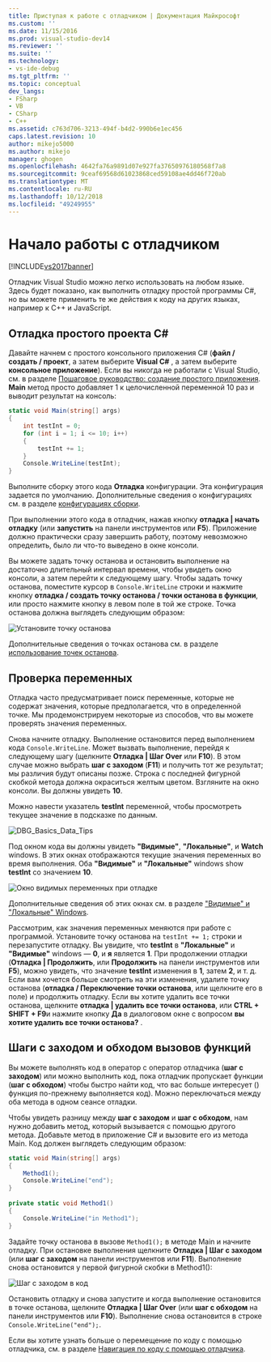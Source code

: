 ```yaml
---
title: Приступая к работе с отладчиком | Документация Майкрософт
ms.custom: ''
ms.date: 11/15/2016
ms.prod: visual-studio-dev14
ms.reviewer: ''
ms.suite: ''
ms.technology:
- vs-ide-debug
ms.tgt_pltfrm: ''
ms.topic: conceptual
dev_langs:
- FSharp
- VB
- CSharp
- C++
ms.assetid: c763d706-3213-494f-b4d2-990b6e1ec456
caps.latest.revision: 10
author: mikejo5000
ms.author: mikejo
manager: ghogen
ms.openlocfilehash: 4642fa76a9891d07e927fa37650976180568f7a8
ms.sourcegitcommit: 9ceaf69568d61023868ced59108ae4dd46f720ab
ms.translationtype: MT
ms.contentlocale: ru-RU
ms.lasthandoff: 10/12/2018
ms.locfileid: "49249955"
---
```

# <a name="getting-started-with-the-debugger"></a>Начало работы с отладчиком
[!INCLUDE[vs2017banner](../includes/vs2017banner.md)]

Отладчик Visual Studio можно легко использовать на любом языке. Здесь будет показано, как выполнить отладку простой программы C#, но вы можете применить те же действия к коду на других языках, например к C++ и JavaScript.  
  
##  <a name="BKMK_Start_debugging_a_VS_project"></a> Отладка простого проекта C#  
 Давайте начнем с простого консольного приложения C# (**файл / создать / проект**, а затем выберите **Visual C#** , а затем выберите **консольное приложение**). Если вы никогда не работали с Visual Studio, см. в разделе [Пошаговое руководство: создание простого приложения](../ide/walkthrough-create-a-simple-application-with-visual-csharp-or-visual-basic.md). **Main** метод просто добавляет 1 к целочисленной переменной 10 раз и выводит результат на консоль:  
  
```csharp  
static void Main(string[] args)  
{  
    int testInt = 0;  
    for (int i = 1; i <= 10; i++)  
    {  
        testInt += 1;  
    }  
    Console.WriteLine(testInt);  
}  
```  
  
 Выполните сборку этого кода **Отладка** конфигурации. Эта конфигурация задается по умолчанию. Дополнительные сведения о конфигурациях см. в разделе [конфигурациях сборки](../ide/understanding-build-configurations.md).  
  
 При выполнении этого кода в отладчик, нажав кнопку **отладка | начать отладку** (или **запустить** на панели инструментов или **F5**). Приложение должно практически сразу завершить работу, поэтому невозможно определить, было ли что-то выведено в окне консоли.  
  
 Вы можете задать точку останова и остановить выполнение на достаточно длительный интервал времени, чтобы увидеть окно консоли, а затем перейти к следующему шагу. Чтобы задать точку останова, поместите курсор в `Console.WriteLine` строки и нажмите кнопку **отладка / создать точку останова / точки останова в функции**, или просто нажмите кнопку в левом поле в той же строке. Точка останова должна выглядеть следующим образом:  
  
 ![Установите точку останова](../debugger/media/getstartedbreakpoint.png "GetStartedBreakpoint")  
  
 Дополнительные сведения о точках останова см. в разделе [использование точек останова](../debugger/using-breakpoints.md).  
  
##  <a name="BKMK_Inspect_Variables"></a> Проверка переменных  
 Отладка часто предусматривает поиск переменные, которые не содержат значения, которые предполагается, что в определенной точке. Мы продемонстрируем некоторые из способов, что вы можете проверять значения переменных.  
  
 Снова начните отладку. Выполнение остановится перед выполнением кода `Console.WriteLine`. Может вызвать выполнение, перейдя к следующему шагу (щелкните **Отладка | Шаг Over** или **F10**). В этом случае можно выбрать **шаг с заходом** (**F11**) и получить тот же результат; мы различия будут описаны позже. Строка с последней фигурной скобкой метода должна окраситься желтым цветом. Взгляните на окно консоли. Вы должны увидеть **10**.  
  
 Можно навести указатель **testInt** переменной, чтобы просмотреть текущее значение в подсказке по данным.  
  
 ![DBG&#95;Basics&#95;Data&#95;Tips](../debugger/media/dbg-basics-data-tips.png "DBG_Basics_Data_Tips")  
  
 Под окном кода вы должны увидеть **"Видимые"**, **"Локальные"**, и **Watch** windows. В этих окнах отображаются текущие значения переменных во время выполнения. Оба **"Видимые"** и **"Локальные"** windows show **testInt** со значением **10**.  
  
 ![Окно видимых переменных при отладке](../debugger/media/getstartedwindows.png "GetStartedWindows")  
  
 Дополнительные сведения об этих окнах см. в разделе ["Видимые" и "Локальные" Windows](../debugger/autos-and-locals-windows.md).  
  
 Рассмотрим, как значения переменных меняются при работе с программой. Установите точку останова на `testInt += 1;` строки и перезапустите отладку. Вы увидите, что **testInt** в **"Локальные"** и **"Видимые"** windows — **0**, и **я** является **1**. При продолжении отладки (**Отладка | Продолжить**, или **Продолжить** на панели инструментов или **F5**), можно увидеть, что значение **testInt** изменения в **1**, затем **2**, и т. д. Если вам хочется больше смотреть на эти изменения, удалите точку останова (**отладка / Переключение точки останова**, или щелкните его в поле) и продолжить отладку. Если вы хотите удалить все точки останова, щелкните **отладка | удалить все точки останова**, или **CTRL + SHIFT + F9**и нажмите кнопку **Да** в диалоговом окне с вопросом **вы хотите удалить все точки останова?** .  
  
## <a name="stepping-into-and-over-function-calls"></a>Шаги с заходом и обходом вызовов функций  
 Вы можете выполнять код в оператор с оператор отладчика (**шаг с заходом**) или можно выполнить код, пока отладчик пропускает функции (**шаг с обходом**) чтобы быстро найти код, что вас больше интересует () функция по-прежнему выполняется код). Можно переключаться между оба метода в одном сеансе отладки.  
  
 Чтобы увидеть разницу между **шаг с заходом** и **шаг с обходом**, нам нужно добавить метод, который вызывается с помощью другого метода. Добавьте метод в приложение C# и вызовите его из метода Main. Код должен выглядеть следующим образом:  
  
```csharp  
static void Main(string[] args)  
{  
    Method1();  
    Console.WriteLine("end");  
}  
  
private static void Method1()  
{  
    Console.WriteLine("in Method1");  
}  
```  
  
 Задайте точку останова в вызове `Method1();` в методе Main и начните отладку. При остановке выполнения щелкните **Отладка | Шаг с заходом** (или **шаг с заходом** на панели инструментов или **F11**). Выполнение снова остановится у первой фигурной скобки в Method1():  
  
 ![Шаг с заходом в код](../debugger/media/getstartedstepinto.png "GetStartedStepInto")  
  
 Остановить отладку и снова запустите и когда выполнение остановится в точке останова, щелкните **Отладка | Шаг Over** (или **шаг с обходом** на панели инструментов или **F10**). Выполнение снова остановится в строке `Console.WriteLine("end");`.  
  
 Если вы хотите узнать больше о перемещение по коду с помощью отладчика, см. в разделе [Навигация по коду с помощью отладчика](../debugger/navigating-through-code-with-the-debugger.md).





